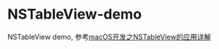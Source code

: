 # NSTableView-demo
NSTableView demo, 参考[macOS开发之NSTableView的应用详解](https://my.oschina.net/u/2340880/blog/886861)
